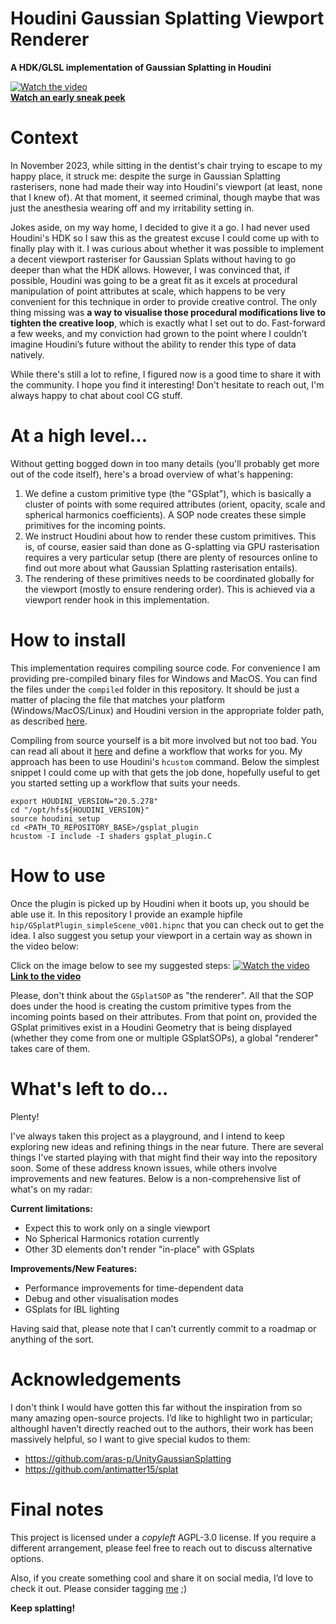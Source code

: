 # Houdini Gaussian Splatting Viewport Renderer
**A HDK/GLSL implementation of Gaussian Splatting in Houdini**

[![Watch the video](https://i.vimeocdn.com/video/1851733134-68364e97e7700b64d42eb89669d26a56027175614256171f47b983ad7da5fa4f-d?f=webp)](https://vimeo.com/945995885)  
[**Watch an early sneak peek**](https://vimeo.com/945995885)

# Context

In November 2023, while sitting in the dentist's chair trying to escape to my happy place, it struck me: despite the surge in Gaussian Splatting rasterisers, none had made their way into Houdini's viewport (at least, none that I knew of). At that moment, it seemed criminal, though maybe that was just the anesthesia wearing off and my irritability setting in.

Jokes aside, on my way home, I decided to give it a go. I had never used Houdini's HDK so I saw this as the greatest excuse I could come up with to finally play with it. I was curious about whether it was possible to implement a decent viewport rasteriser for Gaussian Splats without having to go deeper than what the HDK allows. However, I was convinced that, if possible, Houdini was going to be a great fit as it excels at procedural manipulation of point attributes at scale, which happens to be very convenient for this technique in order to provide creative control. The only thing missing was **a way to visualise those procedural modifications live to tighten the creative loop**, which is exactly what I set out to do. Fast-forward a few weeks, and my conviction had grown to the point where I couldn’t imagine Houdini’s future without the ability to render this type of data natively.

While there's still a lot to refine, I figured now is a good time to share it with the community. I hope you find it interesting! Don't hesitate to reach out, I'm always happy to chat about cool CG stuff.


# At a high level...

Without getting bogged down in too many details (you'll probably get more out of the code itself), here's a broad overview of what's happening:

1) We define a custom primitive type (the "GSplat"), which is basically a cluster of points with some required attributes (orient, opacity, scale and spherical harmonics coefficients). A SOP node creates these simple primitives for the incoming points.
2)  We instruct Houdini about how to render these custom primitives. This is, of course, easier said than done as G-splatting via GPU rasterisation requires a very particular setup (there are plenty of resources online to find out more about what Gaussian Splatting rasterisation entails).
3) The rendering of these primitives needs to be coordinated globally for the viewport (mostly to ensure rendering order). This is achieved via a viewport render hook in this implementation.


# How to install

This implementation requires compiling source code. For convenience I am providing pre-compiled binary files for Windows and MacOS. You can find the files under the `compiled` folder in this repository. It should be just a matter of placing the file that matches your platform (Windows/MacOS/Linux) and Houdini version in the appropriate folder path, as described [here](https://www.sidefx.com/docs/hdk/_h_d_k__intro__creating_plugins.html).

Compiling from source yourself is a bit more involved but not too bad. You can read all about it [here](https://www.sidefx.com/docs/hdk/_h_d_k__intro__compiling.html) and define a workflow that works for you. My approach has been to use Houdini's `hcustom` command. Below the simplest snippet I could come up with that gets the job done, hopefully useful to get you started setting up a workflow that suits your needs.

```
export HOUDINI_VERSION="20.5.278"
cd "/opt/hfs${HOUDINI_VERSION}"
source houdini_setup
cd <PATH_TO_REPOSITORY_BASE>/gsplat_plugin
hcustom -I include -I shaders gsplat_plugin.C
```

# How to use

Once the plugin is picked up by Houdini when it boots up, you should be able use it. In this repository I provide an example hipfile `hip/GSplatPlugin_simpleScene_v001.hipnc` that you can check out to get the idea. I also suggest you setup your viewport in a certain way as shown in the video below:

Click on the image below to see my suggested steps:
[![Watch the video](https://i.vimeocdn.com/video/1917607128-7eb702c79bfda91c3f2cc8efe005038f15c23b8fee5802ee197f949a5256d280-d?f=webp)](https://vimeo.com/1001396463)  
[**Link to the video**](https://vimeo.com/1001396463)

Please, don't think about the `GSplatSOP` as "the renderer". All that the SOP does under the hood is creating the custom primitive types from the incoming points based on their attributes. From that point on, provided the GSplat primitives exist in a Houdini Geometry that is being displayed (whether they come from one or multiple GSplatSOPs), a global "renderer" takes care of them.

# What's left to do...

Plenty!

I've always taken this project as a playground, and I intend to keep exploring new ideas and refining things in the near future. There are several things I've started playing with that might find their way into the repository soon. Some of these address known issues, while others involve improvements and new features. Below is a non-comprehensive list of what's on my radar:

**Current limitations:**
- Expect this to work only on a single viewport
- No Spherical Harmonics rotation currently
- Other 3D elements don't render "in-place" with GSplats

**Improvements/New Features:**
- Performance improvements for time-dependent data
- Debug and other visualisation modes
- GSplats for IBL lighting

Having said that, please note that I can’t currently commit to a roadmap or anything of the sort.

# Acknowledgements
I don't think I would have gotten this far without the inspiration from so many amazing open-source projects. I’d like to highlight two in particular; althoughI haven’t directly reached out to the authors, their work has been massively helpful, so I want to give special kudos to them:

- https://github.com/aras-p/UnityGaussianSplatting
- https://github.com/antimatter15/splat

# Final notes
This project is licensed under a _copyleft_ AGPL-3.0 license. If you require a different arrangement, please feel free to reach out to discuss alternative options.

Also, if you create something cool and share it on social media, I’d love to check it out. Please consider tagging [me](https://www.linkedin.com/in/rubendz/) ;)



**Keep splatting!** 

